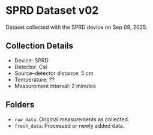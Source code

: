 # SPRD Dataset v02

Dataset collected with the SPRD device on Sep 09, 2025.

## Collection Details
- Device: SPRD
- Detector: CsI
- Source–detector distance: 5 cm
- Temperature: ??
- Measurement interval: 2 minutes

## Folders
- `raw_data`: Original measurements as collected.
- `fresh_data`: Processed or newly added data.
